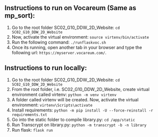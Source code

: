 ## Instructions to run on Vocareum (Same as mp_sort):
1.  Go to the root folder SC02_G10_DDW_2D_Website: `cd SC02_G10_DDW_2D_Website`
2.  Now, activate the virtual environment: `source virtenv/bin/activate`
3.  Run the following command: `./runflaskvoc.sh`
4.  Once its running, open another tab in your browser and type the following url: `https://myserver.vocareum.com/`.

## Instructions to run locally:


1.  Go to the root folder SC02_G10_DDW_2D_Website: `cd SC02_G10_DDW_2D_Website`
2.  From the root folder, i.e. SC02_G10_DDW_2D_Website, create virtual environment called virtenv: `python -m venv virtenv`
3.  A folder called virtenv will be created. Now, activate the virtual environment: `virtenv\Scripts\activate`
4.  Install requirements: `python -m pip install -U --force-reinstall -r requirements.txt`
5.  Go into the static folder to compile library.py: `cd /app/static`
6.  Run Transcrypt on library.py: `python -m transcrypt -b -n library`
7.  Run flask: `flask run`
